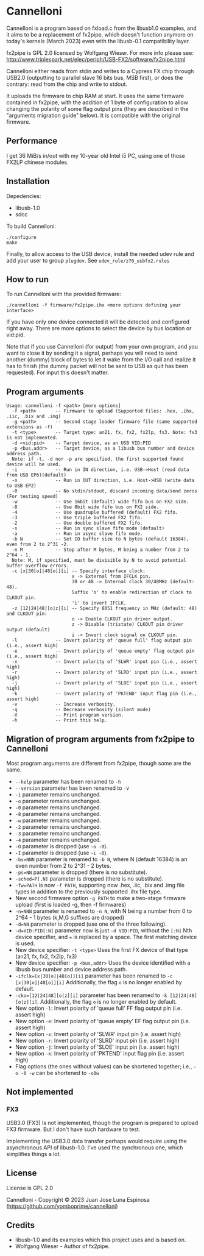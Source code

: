 # Cannelloni

Cannelloni is a program based on fxload.c from the libusb1.0 examples, and it aims to be a replacement of fx2pipe, which doesn't function anymore on today's kernels (March 2023) even with the libusb-0.1 compatibility layer.

fx2pipe is GPL 2.0 licensed by Wolfgang Wieser. For more info please see:
http://www.triplespark.net/elec/periph/USB-FX2/software/fx2pipe.html

Cannelloni either reads from stdin and writes to a Cypress FX chip through USB2.0 (outputting to parallel slave 16 bits bus, MSB first), or does the contrary: read from the chip and write to stdout.

It uploads the firmware to chip RAM at start. It uses the same firmware contained in fx2pipe, with the addition of 1 byte of configuration to allow changing the polarity of some flag output pins (they are described in the "arguments migration guide" below). It is compatible with the original firmware.

## Performance

I get 36 MiB/s in/out with my 10-year old Intel i5 PC, using one of those FX2LP chinese modules.

## Installation

Depedencies:

  * libusb-1.0
  * sdcc

To build Cannelloni:

```
./configure
make
```

Finally, to allow access to the USB device, install the needed udev rule and add your user to group ```plugdev```. See ```udev_rule/z70_usbfx2.rules```

## How to run

To run Cannelloni with the provided firmware:

```
./cannelloni -f firmware/fx2pipe.ihx <more options defining your interface>
```

If you have only one device connected it will be detected and configured right away. There are more options to select the device by bus location or vid:pid.

Note that if you use Cannelloni (for output) from your own program, and you want to close it by sending it a signal, perhaps you will need to send another (dummy) block of bytes to let it wake from the I/O call and realize it has to finish (the dummy packet will not be sent to USB as quit has been requested). For input this doesn't matter.

## Program arguments
```
Usage: cannelloni -f <path> [more options]
  -f <path>       -- Firmware to upload (Supported files: .hex, .ihx, .iic, .bix and .img)
  -g <path>       -- Second stage loader firmware file (same supported extensions as -f)
  -t <type>       -- Target type: an21, fx, fx2, fx2lp, fx3. Note: fx3 is not implemented.
  -d <vid:pid>    -- Target device, as an USB VID:PID
  -p <bus,addr>   -- Target device, as a libusb bus number and device address path.
  Note: if -t, -d nor -p are specified, the first supported found device will be used.
  -i              -- Run in IN direction, i.e. USB->Host (read data from USB EP6)(default)
  -o              -- Run in OUT direction, i.e. Host->USB (write data to USB EP2)
  -0              -- No stdin/stdout, discard incoming data/send zeros (For testing speed)
  -w              -- Use 16bit (default) wide fifo bus on FX2 side.
  -8              -- Use 8bit wide fifo bus on FX2 side.
  -4              -- Use quadruple buffered (default) FX2 fifo.
  -3              -- Use triple buffered FX2 fifo.
  -2              -- Use double buffered FX2 fifo.
  -s              -- Run in sync slave fifo mode (default)
  -a              -- Run in async slave fifo mode.
  -b N            -- Set IO buffer size to N bytes (default 16384), even from 2 to 2^31 -2.
  -n M            -- Stop after M bytes, M being a number from 2 to 2^64 - 1.
  Note: M, if specified, must be divisible by N to avoid potential buffer overflow errors.
  -c [x|30[o]|48[o]][i] -- Specify interface clock:
                        x -> External from IFCLK pin.
                        30 or 48 -> Internal clock 30/48MHz (default: 48).
                        Suffix 'o' to enable redirection of clock to CLKOUT pin.
                        'i' to invert IFCLK.
  -z [12|24|48][o|z][i] -- Specify 8051 frequency in MHz (default: 48) and CLKOUT pin:
                        o -> Enable CLKOUT pin driver output.
                        z -> Disable (tristate) CLKOUT pin driver output (default)
                        i -> Invert clock signal on CLKOUT pin.
  -l              -- Invert polarity of 'queue full' flag output pin (i.e., assert high)
  -e              -- Invert polarity of 'queue empty' flag output pin (i.e., assert high)
  -x              -- Invert polarity of 'SLWR' input pin (i.e., assert high)
  -r              -- Invert polarity of 'SLRD' input pin (i.e., assert high)
  -j              -- Invert polarity of 'SLOE' input pin (i.e., assert high)
  -k              -- Invert polarity of 'PKTEND' input flag pin (i.e., assert high)
  -v              -- Increase verbosity.
  -q              -- Decrease verbosity (silent mode)
  -V              -- Print program version.
  -h              -- Print this help.
```

## Migration of program arguments from fx2pipe to Cannelloni

Most program arguments are different from fx2pipe, though some are the same.

- ```--help``` parameter has been renamed to ```-h```
- ```--version``` parameter has been renamed to ```-V```
- ```-i``` parameter remains unchanged.
- ```-o``` parameter remains unchanged.
- ```-0``` parameter remains unchanged.
- ```-8``` parameter remains unchanged.
- ```-w``` parameter remains unchanged.
- ```-2``` parameter remains unchanged.
- ```-3``` parameter remains unchanged.
- ```-4``` parameter remains unchanged.
- ```-O``` parameter is dropped (use ```-o -0```).
- ```-I``` parameter is dropped (use ```-i -0```).
- ```-bs=NNN``` parameter is renamed to ```-b N```, where N (default 16384) is an even number from 2 to 2^31 - 2 bytes.
- ```-ps=NN``` parameter is dropped (there is no substitute).
- ```-sched=P[,N]``` parameter is dropped (there is no substitute).
- ```-fw=PATH``` is now ```-f PATH```, supporting now .hex, .iic, .bix and .img file types in addition to the previously supported .ihx file type.
- New second firmware option ```-g PATH``` to make a two-stage firmware upload (first is loaded -g, then -f firmwares)
- ```-n=NNN``` parameter is renamed to ```-n N```, with N being a number from 0 to 2^64 - 1 bytes (k,M,G suffixes are dropped)
- ```-d=NN``` parameter is dropped (use one of the three following).
- ```-d=VID:PID[:N]``` parameter now is just ```-d VID:PID```, without the ```[:N]``` Nth device specifier, and ```=``` is replaced by a space. The first matching device is used.
- New device specifier: ```-t <type>``` Uses the first FX device of that type (an21, fx, fx2, fx2lp, fx3)
- New device specifier: ```-p <bus,addr>``` Uses the device identified with a libusb bus number and device address path.
- ```-ifclk=[x|30[o]|48[o]][i]``` parameter has been renamed to ```-c [x|30[o]|48[o]][i]``` Additionally, the flag ```o``` is no longer enabled by default.
- ```-cko=[12|24|48][o|z][i]``` parameter has been renamed to ```-k [12|24|48][o|z][i]```. Additionally, the flag ```o``` is no longer enabled by default.
- New option ```-l```: Invert polarity of 'queue full' FF flag output pin (i.e. assert high)
- New option ```-e```: Invert polarity of 'queue empty' EF flag output pin (i.e. assert high)
- New option ```-x```: Invert polarity of 'SLWR' input pin (i.e. assert high)
- New option ```-r```: Invert polarity of 'SLRD' input pin (i.e. assert high)
- New option ```-j```: Invert polarity of 'SLOE' input pin (i.e. assert high)
- New option ```-k```: Invert polarity of 'PKTEND' input flag pin (i.e. assert high)
- Flag options (the ones without values) can be shortened together; i.e., ```-o -0 -w``` can be shortened to ```-o0w```

## Not implemented

### FX3

USB3.0 (FX3) Is not implemented, though the program is prepared to upload FX3 firmware. But I don't have such hardware to test.

Implementing the USB3.0 data transfer perhaps would require using the asynchronous API of libusb-1.0. I've used the synchronous one, which simplifies things a lot.

## License

License is GPL 2.0

Cannelloni - Copyright © 2023 Juan Jose Luna Espinosa (https://github.com/yomboprime/cannelloni)

## Credits

- libusb-1.0 and its examples which this project uses and is based on.
- Wolfgang Wieser - Author of fx2pipe.
